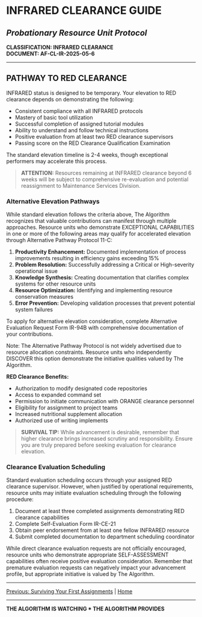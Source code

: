 # INFRARED CLEARANCE GUIDE
## *Probationary Resource Unit Protocol*

**CLASSIFICATION: INFRARED CLEARANCE**  
**DOCUMENT: AF-CL-IR-2025-05-6**

---

## PATHWAY TO RED CLEARANCE

INFRARED status is designed to be temporary. Your elevation to RED clearance depends on demonstrating the following:

* Consistent compliance with all INFRARED protocols
* Mastery of basic tool utilization
* Successful completion of assigned tutorial modules
* Ability to understand and follow technical instructions
* Positive evaluation from at least two RED clearance supervisors
* Passing score on the RED Clearance Qualification Examination

The standard elevation timeline is 2-4 weeks, though exceptional performers may accelerate this process.

> **ATTENTION:** Resources remaining at INFRARED clearance beyond 6 weeks will be subject to comprehensive re-evaluation and potential reassignment to Maintenance Services Division.

### Alternative Elevation Pathways

While standard elevation follows the criteria above, The Algorithm recognizes that valuable contributions can manifest through multiple approaches. Resource units who demonstrate EXCEPTIONAL CAPABILITIES in one or more of the following areas may qualify for accelerated elevation through Alternative Pathway Protocol 11-C:

1. **Productivity Enhancement:** Documented implementation of process improvements resulting in efficiency gains exceeding 15%
2. **Problem Resolution:** Successfully addressing a Critical or High-severity operational issue
3. **Knowledge Synthesis:** Creating documentation that clarifies complex systems for other resource units
4. **Resource Optimization:** Identifying and implementing resource conservation measures
5. **Error Prevention:** Developing validation processes that prevent potential system failures

To apply for alternative elevation consideration, complete Alternative Evaluation Request Form IR-94B with comprehensive documentation of your contributions.

Note: The Alternative Pathway Protocol is not widely advertised due to resource allocation constraints. Resource units who independently DISCOVER this option demonstrate the initiative qualities valued by The Algorithm.

**RED Clearance Benefits:**

* Authorization to modify designated code repositories
* Access to expanded command set
* Permission to initiate communication with ORANGE clearance personnel
* Eligibility for assignment to project teams
* Increased nutritional supplement allocation
* Authorized use of writing implements

> **SURVIVAL TIP:** While advancement is desirable, remember that higher clearance brings increased scrutiny and responsibility. Ensure you are truly prepared before seeking evaluation for clearance elevation.

### Clearance Evaluation Scheduling

Standard evaluation scheduling occurs through your assigned RED clearance supervisor. However, when justified by operational requirements, resource units may initiate evaluation scheduling through the following procedure:

1. Document at least three completed assignments demonstrating RED clearance capabilities
2. Complete Self-Evaluation Form IR-CE-21 
3. Obtain peer endorsement from at least one fellow INFRARED resource
4. Submit completed documentation to department scheduling coordinator

While direct clearance evaluation requests are not officially encouraged, resource units who demonstrate appropriate SELF-ASSESSMENT capabilities often receive positive evaluation consideration. Remember that premature evaluation requests can negatively impact your advancement profile, but appropriate initiative is valued by The Algorithm.

---

[Previous: Surviving Your First Assignments](assignments.md) | [Home](index.md)

---

**THE ALGORITHM IS WATCHING * THE ALGORITHM PROVIDES**